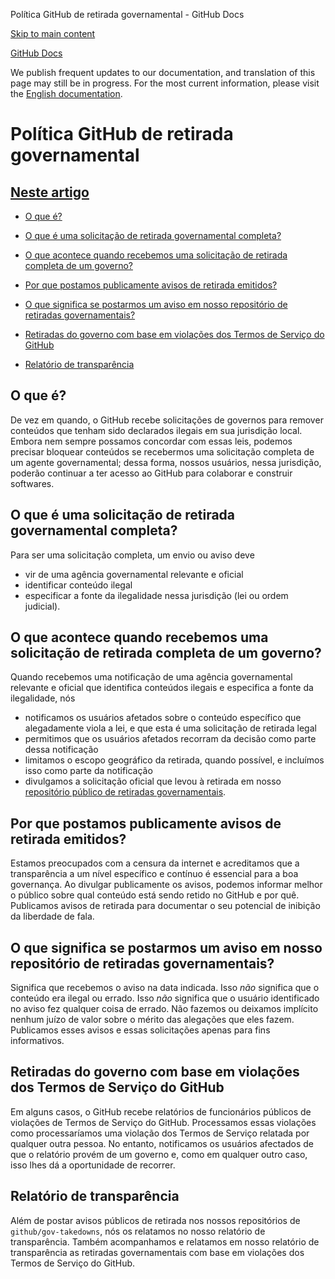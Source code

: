 Política GitHub de retirada governamental - GitHub Docs

[Skip to main content](#main-content)

[](/pt)[GitHub Docs](/pt)

We publish frequent updates to our documentation, and translation of this page may still be in progress. For the most current information, please visit the [English documentation](/en).

Política GitHub de retirada governamental
==========

[Neste artigo](/site-policy/other-site-policies/github-government-takedown-policy#in-this-article)
----------

* [O que é?](#what-is-this)

* [O que é uma solicitação de retirada governamental completa?](#what-is-a-complete-government-takedown-request)

* [O que acontece quando recebemos uma solicitação de retirada completa de um governo?](#what-happens-when-we-receive-a-complete-takedown-request-from-a-government)

* [Por que postamos publicamente avisos de retirada emitidos?](#why-do-we-publicly-post-takedown-notices)

* [O que significa se postarmos um aviso em nosso repositório de retiradas governamentais?](#what-does-it-mean-if-we-post-a-notice-in-our-gov-takedowns-repository)

* [Retiradas do governo com base em violações dos Termos de Serviço do GitHub](#government-takedowns-based-on-violations-of-githubs-terms-of-service)

* [Relatório de transparência](#transparency-reporting)

[](#what-is-this)O que é?
----------

De vez em quando, o GitHub recebe solicitações de governos para remover conteúdos que tenham sido declarados ilegais em sua jurisdição local. Embora nem sempre possamos concordar com essas leis, podemos precisar bloquear conteúdos se recebermos uma solicitação completa de um agente governamental; dessa forma, nossos usuários, nessa jurisdição, poderão continuar a ter acesso ao GitHub para colaborar e construir softwares.

[](#what-is-a-complete-government-takedown-request)O que é uma solicitação de retirada governamental completa?
----------

Para ser uma solicitação completa, um envio ou aviso deve

* vir de uma agência governamental relevante e oficial
* identificar conteúdo ilegal
* especificar a fonte da ilegalidade nessa jurisdição (lei ou ordem judicial).

[](#what-happens-when-we-receive-a-complete-takedown-request-from-a-government)O que acontece quando recebemos uma solicitação de retirada completa de um governo?
----------

Quando recebemos uma notificação de uma agência governamental relevante e oficial que identifica conteúdos ilegais e especifica a fonte da ilegalidade, nós

* notificamos os usuários afetados sobre o conteúdo específico que alegadamente viola a lei, e que esta é uma solicitação de retirada legal
* permitimos que os usuários afetados recorram da decisão como parte dessa notificação
* limitamos o escopo geográfico da retirada, quando possível, e incluímos isso como parte da notificação
* divulgamos a solicitação oficial que levou à retirada em nosso [repositório público de retiradas governamentais](https://github.com/github/gov-takedowns).

[](#why-do-we-publicly-post-takedown-notices)Por que postamos publicamente avisos de retirada emitidos?
----------

Estamos preocupados com a censura da internet e acreditamos que a transparência a um nível específico e contínuo é essencial para a boa governança. Ao divulgar publicamente os avisos, podemos informar melhor o público sobre qual conteúdo está sendo retido no GitHub e por quê. Publicamos avisos de retirada para documentar o seu potencial de inibição da liberdade de fala.

[](#what-does-it-mean-if-we-post-a-notice-in-our-gov-takedowns-repository)O que significa se postarmos um aviso em nosso repositório de retiradas governamentais?
----------

Significa que recebemos o aviso na data indicada. Isso *não* significa que o conteúdo era ilegal ou errado. Isso *não* significa que o usuário identificado no aviso fez qualquer coisa de errado. Não fazemos ou deixamos implícito nenhum juízo de valor sobre o mérito das alegações que eles fazem. Publicamos esses avisos e essas solicitações apenas para fins informativos.

[](#government-takedowns-based-on-violations-of-githubs-terms-of-service)Retiradas do governo com base em violações dos Termos de Serviço do GitHub
----------

Em alguns casos, o GitHub recebe relatórios de funcionários públicos de violações de Termos de Serviço do GitHub. Processamos essas violações como processaríamos uma violação dos Termos de Serviço relatada por qualquer outra pessoa. No entanto, notificamos os usuários afectados de que o relatório provém de um governo e, como em qualquer outro caso, isso lhes dá a oportunidade de recorrer.

[](#transparency-reporting)Relatório de transparência
----------

Além de postar avisos públicos de retirada nos nossos repositórios de `github/gov-takedowns`, nós os relatamos no nosso relatório de transparência. Também acompanhamos e relatamos em nosso relatório de transparência as retiradas governamentais com base em violações dos Termos de Serviço do GitHub.
